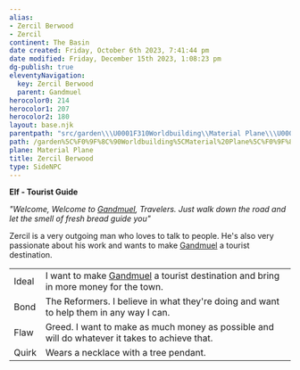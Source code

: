 ```yaml
---
alias:
- Zercil Berwood
- Zercil
continent: The Basin
date created: Friday, October 6th 2023, 7:41:44 pm
date modified: Friday, December 15th 2023, 1:08:23 pm
dg-publish: true
eleventyNavigation:
  key: Zercil Berwood
  parent: Gandmuel
herocolor0: 214
herocolor1: 207
herocolor2: 180
layout: base.njk
parentpath: "src/garden\\\U0001F310Worldbuilding\\Material Plane\\\U0001F3DE️The Basin\\Regions\\Gandmuel/Gandmuel.md"
path: /garden%5C%F0%9F%8C%90Worldbuilding%5CMaterial%20Plane%5C%F0%9F%8F%9E%EF%B8%8FThe%20Basin%5CRegions%5CGandmuel/Zercil%20Berwood/
plane: Material Plane
title: Zercil Berwood
type: SideNPC
---
```


**Elf - Tourist Guide**

_"Welcome, Welcome to [Gandmuel](/garden/%F0%9F%8C%90Worldbuilding%5CMaterial%20Plane%5C%F0%9F%8F%9E%EF%B8%8FThe%20Basin%5CRegions%5CGandmuel/Gandmuel), Travelers. Just walk down the road and let the smell of fresh bread guide you"_

Zercil is a very outgoing man who loves to talk to people. He's also very passionate about his work and wants to make [Gandmuel](/garden/%F0%9F%8C%90Worldbuilding%5CMaterial%20Plane%5C%F0%9F%8F%9E%EF%B8%8FThe%20Basin%5CRegions%5CGandmuel/Gandmuel) a tourist destination.

|       |                                                                                                |
| -- | - |
| Ideal | I want to make [Gandmuel](/garden/%F0%9F%8C%90Worldbuilding%5CMaterial%20Plane%5C%F0%9F%8F%9E%EF%B8%8FThe%20Basin%5CRegions%5CGandmuel/Gandmuel) a tourist destination and bring in more money for the town.            |
| Bond  | The Reformers. I believe in what they're doing and want to help them in any way I can.         |
| Flaw  | Greed. I want to make as much money as possible and will do whatever it takes to achieve that. |
| Quirk | Wears a necklace with a tree pendant.                                                          |